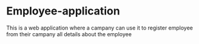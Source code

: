 # Employee-application
This is a web application where a campany can use it to register employee from their campany all details about the employee
